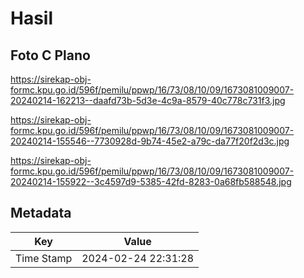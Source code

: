 # Hasil

## Foto C Plano

https://sirekap-obj-formc.kpu.go.id/596f/pemilu/ppwp/16/73/08/10/09/1673081009007-20240214-162213--daafd73b-5d3e-4c9a-8579-40c778c731f3.jpg

https://sirekap-obj-formc.kpu.go.id/596f/pemilu/ppwp/16/73/08/10/09/1673081009007-20240214-155546--7730928d-9b74-45e2-a79c-da77f20f2d3c.jpg

https://sirekap-obj-formc.kpu.go.id/596f/pemilu/ppwp/16/73/08/10/09/1673081009007-20240214-155922--3c4597d9-5385-42fd-8283-0a68fb588548.jpg


## Metadata

| Key        | Value               |
| ---------- | ------------------- |
| Time Stamp | 2024-02-24 22:31:28 |




